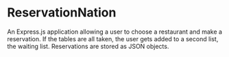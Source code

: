 # ReservationNation
An Express.js application allowing a user to choose a restaurant and make a reservation. If the tables are all taken, the user gets added to a second list, the waiting list. Reservations are stored as JSON objects.
